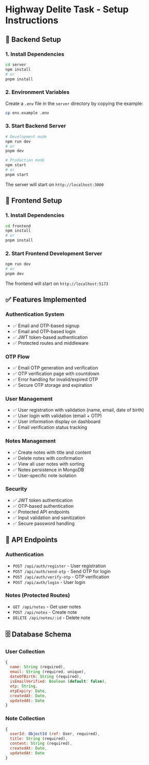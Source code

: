 # Highway Delite Task - Setup Instructions

## 🔧 Backend Setup

### 1. **Install Dependencies**

```bash
cd server
npm install
# or
pnpm install
```

### 2. **Environment Variables**

Create a `.env` file in the `server` directory by copying the example:

```bash
cp env.example .env
```

### 3. **Start Backend Server**

```bash
# Development mode
npm run dev
# or
pnpm dev

# Production mode
npm start
# or
pnpm start
```

The server will start on `http://localhost:3000`

## 🎨 Frontend Setup

### 1. **Install Dependencies**

```bash
cd frontend
npm install
# or
pnpm install
```

### 2. **Start Frontend Development Server**

```bash
npm run dev
# or
pnpm dev
```

The frontend will start on `http://localhost:5173`

## ✅ Features Implemented

### **Authentication System**

- ✅ Email and OTP-based signup
- ✅ Email and OTP-based login
- ✅ JWT token-based authentication
- ✅ Protected routes and middleware

### **OTP Flow**

- ✅ Email OTP generation and verification
- ✅ OTP verification page with countdown
- ✅ Error handling for invalid/expired OTP
- ✅ Secure OTP storage and expiration

### **User Management**

- ✅ User registration with validation (name, email, date of birth)
- ✅ User login with validation (email + OTP)
- ✅ User information display on dashboard
- ✅ Email verification status tracking

### **Notes Management**

- ✅ Create notes with title and content
- ✅ Delete notes with confirmation
- ✅ View all user notes with sorting
- ✅ Notes persistence in MongoDB
- ✅ User-specific note isolation

### **Security**

- ✅ JWT token authentication
- ✅ OTP-based authentication
- ✅ Protected API endpoints
- ✅ Input validation and sanitization
- ✅ Secure password handling

## 🔌 API Endpoints

### **Authentication**

- `POST /api/auth/register` - User registration
- `POST /api/auth/send-otp` - Send OTP for login
- `POST /api/auth/verify-otp` - OTP verification
- `POST /api/auth/login` - User login

### **Notes** (Protected Routes)

- `GET /api/notes` - Get user notes
- `POST /api/notes` - Create note
- `DELETE /api/notes/:id` - Delete note

## 🗄️ Database Schema

### **User Collection**

```javascript
{
  name: String (required),
  email: String (required, unique),
  dateOfBirth: String (required),
  isEmailVerified: Boolean (default: false),
  otp: String,
  otpExpiry: Date,
  createdAt: Date,
  updatedAt: Date
}
```

### **Note Collection**

```javascript
{
  userId: ObjectId (ref: User, required),
  title: String (required),
  content: String (required),
  createdAt: Date,
  updatedAt: Date
}
```
